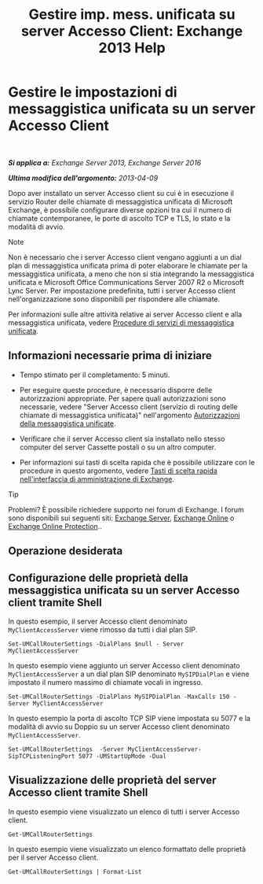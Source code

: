 ﻿---
title: 'Gestire imp. mess. unificata su server Accesso Client: Exchange 2013 Help'
TOCTitle: Gestire le impostazioni di messaggistica unificata su un server Accesso Client
ms:assetid: 08667911-fa86-404e-84b1-65cedd94d579
ms:mtpsurl: https://technet.microsoft.com/it-it/library/JJ673507(v=EXCHG.150)
ms:contentKeyID: 50555535
ms.date: 05/22/2018
mtps_version: v=EXCHG.150
ms.translationtype: MT
---

# Gestire le impostazioni di messaggistica unificata su un server Accesso Client

 

_**Si applica a:** Exchange Server 2013, Exchange Server 2016_

_**Ultima modifica dell'argomento:** 2013-04-09_

Dopo aver installato un server Accesso client su cui è in esecuzione il servizio Router delle chiamate di messaggistica unificata di Microsoft Exchange, è possibile configurare diverse opzioni tra cui il numero di chiamate contemporanee, le porte di ascolto TCP e TLS, lo stato e la modalità di avvio.


> [!NOTE]
> Non è necessario che i server Accesso client vengano aggiunti a un dial plan di messaggistica unificata prima di poter elaborare le chiamate per la messaggistica unificata, a meno che non si stia integrando la messaggistica unificata e Microsoft Office Communications Server 2007 R2 o Microsoft Lync Server. Per impostazione predefinita, tutti i server Accesso client nell'organizzazione sono disponibili per rispondere alle chiamate.



Per informazioni sulle altre attività relative ai server Accesso client e alla messaggistica unificata, vedere [Procedure di servizi di messaggistica unificata](um-services-procedures-exchange-2013-help.md).

## Informazioni necessarie prima di iniziare

  - Tempo stimato per il completamento: 5 minuti.

  - Per eseguire queste procedure, è necessario disporre delle autorizzazioni appropriate. Per sapere quali autorizzazioni sono necessarie, vedere "Server Accesso client (servizio di routing delle chiamate di messaggistica unificata)" nell'argomento [Autorizzazioni della messaggistica unificate](unified-messaging-permissions-exchange-2013-help.md).

  - Verificare che il server Accesso client sia installato nello stesso computer del server Cassette postali o su un altro computer.

  - Per informazioni sui tasti di scelta rapida che è possibile utilizzare con le procedure in questo argomento, vedere [Tasti di scelta rapida nell'interfaccia di amministrazione di Exchange](keyboard-shortcuts-in-the-exchange-admin-center-exchange-online-protection-help.md).


> [!TIP]
> Problemi? È possibile richiedere supporto nei forum di Exchange. I forum sono disponibili sui seguenti siti: <A href="https://go.microsoft.com/fwlink/p/?linkid=60612">Exchange Server</A>, <A href="https://go.microsoft.com/fwlink/p/?linkid=267542">Exchange Online</A> o <A href="https://go.microsoft.com/fwlink/p/?linkid=285351">Exchange Online Protection</A>..



## Operazione desiderata

## Configurazione delle proprietà della messaggistica unificata su un server Accesso client tramite Shell

In questo esempio, il server Accesso client denominato `MyClientAccessServer` viene rimosso da tutti i dial plan SIP.

    Set-UMCallRouterSettings -DialPlans $null - Server MyClientAccessServer

In questo esempio viene aggiunto un server Accesso client denominato `MyClientAccessServer` a un dial plan SIP denominato `MySIPDialPlan` e viene impostato il numero massimo di chiamate vocali in ingresso.

    Set-UMCallRouterSettings -DialPlans MySIPDialPlan -MaxCalls 150 -Server MyClientAccessServer

In questo esempio la porta di ascolto TCP SIP viene impostata su 5077 e la modalità di avvio su Doppio su un server Accesso client denominato `MyClientAccessServer`.

    Set-UMCallRouterSettings  -Server MyClientAccessServer-SipTCPListeningPort 5077 -UMStartUpMode -Dual 

## Visualizzazione delle proprietà del server Accesso client tramite Shell

In questo esempio viene visualizzato un elenco di tutti i server Accesso client.

    Get-UMCallRouterSettings

In questo esempio viene visualizzato un elenco formattato delle proprietà per il server Accesso client.

    Get-UMCallRouterSettings | Format-List

